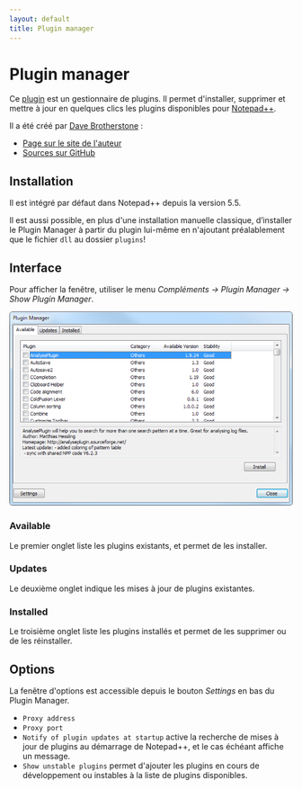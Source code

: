 ```yaml
---
layout: default
title: Plugin manager
---
```

# Plugin manager

Ce [plugin](../plugins.md) est un gestionnaire de plugins. Il permet d'installer, supprimer et mettre à jour en quelques clics les plugins disponibles pour [Notepad++](notepad++.md).

Il a été créé par [Dave Brotherstone](http://sourceforge.net/users/davegb3) :

- [Page sur le site de l'auteur](http://brotherstone.co.uk/npp/pm)
- [Sources sur GitHub](https://github.com/davegb3/nppPluginManager)

## Installation

Il est intégré par défaut dans Notepad++ depuis la version 5.5.

Il est aussi possible, en plus d'une installation manuelle classique, d’installer le Plugin Manager à partir du plugin lui-même en n'ajoutant préalablement que le fichier `dll` au dossier `plugins`!

## Interface

Pour afficher la fenêtre, utiliser le menu *Compléments -> Plugin Manager -> Show Plugin Manager*.

![La fenêtre du Plugin Manager](/images/plugins/plugin-manager.png)

### Available

Le premier onglet liste les plugins existants, et permet de les installer.

### Updates

Le deuxième onglet indique les mises à jour de plugins existantes.

### Installed

Le troisième onglet liste les plugins installés et permet de les supprimer ou de les réinstaller.

## Options

La fenêtre d'options est accessible depuis le bouton *Settings* en bas du Plugin Manager.

- `Proxy address`
- `Proxy port`
- `Notify of plugin updates at startup` active la recherche de mises à jour de plugins au démarrage de Notepad++, et le cas échéant affiche un message.
- `Show unstable plugins` permet d'ajouter les plugins en cours de développement ou instables à la liste de plugins disponibles.
